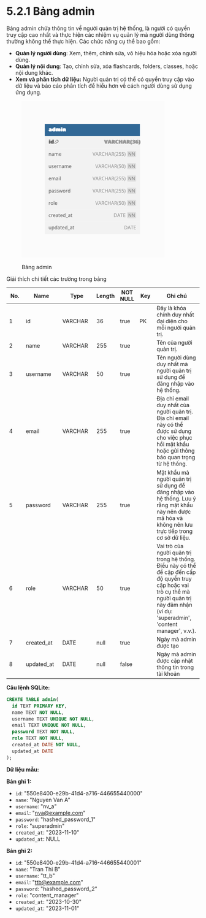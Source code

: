 # 5.2.1 Bảng admin

Bảng admin chứa thông tin về người quản trị hệ thống, là người có quyền truy cập cao nhất và thực hiện các nhiệm vụ quản lý mà người dùng thông thường không thể thực hiện. Các chức năng cụ thể bao gồm:&#x20;

* **Quản lý người dùng**: Xem, thêm, chỉnh sửa, vô hiệu hóa hoặc xóa người dùng.
* **Quản lý nội dung**: Tạo, chỉnh sửa, xóa flashcards, folders, classes, hoặc nội dung khác.
* **Xem và phân tích dữ liệu:** Người quản trị có thể có quyền truy cập vào dữ liệu và báo cáo phân tích để hiểu hơn về cách người dùng sử dụng ứng dụng.

<figure><img src="../../.gitbook/assets/admin-6.png" alt=""><figcaption><p>Bảng admin</p></figcaption></figure>

Giải thích chi tiết các trường trong bảng

<table><thead><tr><th width="77" data-type="number">No.</th><th width="136">Name</th><th width="131">Type</th><th data-type="number">Length</th><th data-type="checkbox">NOT NULL</th><th width="63">Key</th><th width="207">Ghi chú</th></tr></thead><tbody><tr><td>1</td><td>id</td><td>VARCHAR</td><td>36</td><td>true</td><td>PK</td><td>Đây là khóa chính duy nhất đại diện cho mỗi người quản trị.</td></tr><tr><td>2</td><td>name</td><td>VARCHAR</td><td>255</td><td>true</td><td></td><td>Tên của người quản trị.</td></tr><tr><td>3</td><td>username</td><td>VARCHAR</td><td>50</td><td>true</td><td></td><td>Tên người dùng duy nhất mà người quản trị sử dụng để đăng nhập vào hệ thống.</td></tr><tr><td>4</td><td>email</td><td>VARCHAR</td><td>255</td><td>true</td><td></td><td>Địa chỉ email duy nhất của người quản trị. Địa chỉ email này có thể được sử dụng cho việc phục hồi mật khẩu hoặc gửi thông báo quan trọng từ hệ thống.</td></tr><tr><td>5</td><td>password</td><td>VARCHAR</td><td>255</td><td>true</td><td></td><td>Mật khẩu mà người quản trị sử dụng để đăng nhập vào hệ thống. Lưu ý rằng mật khẩu này nên được mã hóa và không nên lưu trực tiếp trong cơ sở dữ liệu.</td></tr><tr><td>6</td><td>role</td><td>VARCHAR</td><td>50</td><td>true</td><td></td><td>Vai trò của người quản trị trong hệ thống. Điều này có thể đề cập đến cấp độ quyền truy cập hoặc vai trò cụ thể mà người quản trị này đảm nhận (ví dụ: 'superadmin', 'content manager', v.v.).</td></tr><tr><td>7</td><td>created_at</td><td>DATE</td><td>null</td><td>true</td><td></td><td>Ngày mà admin được tạo</td></tr><tr><td>8</td><td>updated_at</td><td>DATE</td><td>null</td><td>false</td><td></td><td>Ngày mà admin được cập nhật thông tin trong tài khoản</td></tr></tbody></table>



**Câu lệnh SQLite:**

```sql
CREATE TABLE admin(
  id TEXT PRIMARY KEY,
  name TEXT NOT NULL,
  username TEXT UNIQUE NOT NULL,
  email TEXT UNIQUE NOT NULL,
  password TEXT NOT NULL,
  role TEXT NOT NULL,
  created_at DATE NOT NULL,
  updated_at DATE
);
```

**Dữ liệu mẫu:**&#x20;

**Bản ghi 1:**

* `id`: "550e8400-e29b-41d4-a716-446655440000"
* `name`: "Nguyen Van A"
* `username`: "nv\_a"
* `email`: "[nva@example.com](mailto:nva@example.com)"
* `password`: "hashed\_password\_1"
* `role`: "superadmin"
* `created_at`: "2023-11-10"
* `updated_at`: NULL

**Bản ghi 2:**

* `id`: "550e8400-e29b-41d4-a716-446655440001"
* `name`: "Tran Thi B"
* `username`: "tt\_b"
* `email`: "[ttb@example.com](mailto:ttb@example.com)"
* `password`: "hashed\_password\_2"
* `role`: "content\_manager"
* `created_at`: "2023-10-30"
* `updated_at`: "2023-11-01"

